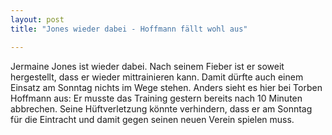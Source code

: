```yaml
---
layout: post
title: "Jones wieder dabei - Hoffmann fällt wohl aus"

---
```


Jermaine Jones ist wieder dabei. Nach seinem Fieber ist er soweit hergestellt, dass er wieder mittrainieren kann. Damit dürfte auch einem Einsatz am Sonntag nichts im Wege stehen. Anders sieht es hier bei Torben Hoffmann aus: Er musste das Training gestern bereits nach 10 Minuten abbrechen. Seine Hüftverletzung könnte verhindern, dass er am Sonntag für die Eintracht und damit gegen seinen neuen Verein spielen muss. 


